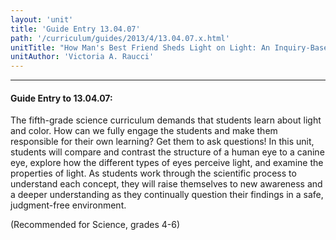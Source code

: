 ```yaml
---
layout: 'unit'
title: 'Guide Entry 13.04.07'
path: '/curriculum/guides/2013/4/13.04.07.x.html'
unitTitle: "How Man's Best Friend Sheds Light on Light: An Inquiry-Based Approach to Understanding Light and Color"
unitAuthor: 'Victoria A. Raucci'
---
```


<body>
<hr/>
 <h4>
  Guide Entry to 13.04.07:
 </h4>
 <p>
  The fifth-grade science curriculum demands that students learn about light and color. How can we fully engage the students and make them responsible for their own learning? Get them to ask questions! In this unit, students will compare and contrast the structure of a human eye to a canine eye, explore how the different types of eyes perceive light, and examine the properties of light. As students work through the scientific process to understand each concept, they will raise themselves to new awareness and a deeper understanding as they continually question their findings in a safe, judgment-free environment.
 </p>
<p>
  (Recommended for Science, grades 4-6)
 </p>

</body>
